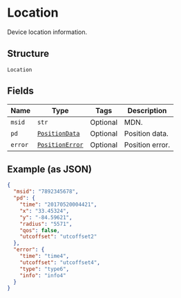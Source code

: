 
# Location

Device location information.

## Structure

`Location`

## Fields

| Name | Type | Tags | Description |
|  --- | --- | --- | --- |
| `msid` | `str` | Optional | MDN. |
| `pd` | [`PositionData`](../../doc/models/position-data.md) | Optional | Position data. |
| `error` | [`PositionError`](../../doc/models/position-error.md) | Optional | Position error. |

## Example (as JSON)

```json
{
  "msid": "7892345678",
  "pd": {
    "time": "20170520004421",
    "x": "33.45324",
    "y": "-84.59621",
    "radius": "5571",
    "qos": false,
    "utcoffset": "utcoffset2"
  },
  "error": {
    "time": "time4",
    "utcoffset": "utcoffset4",
    "type": "type6",
    "info": "info4"
  }
}
```

